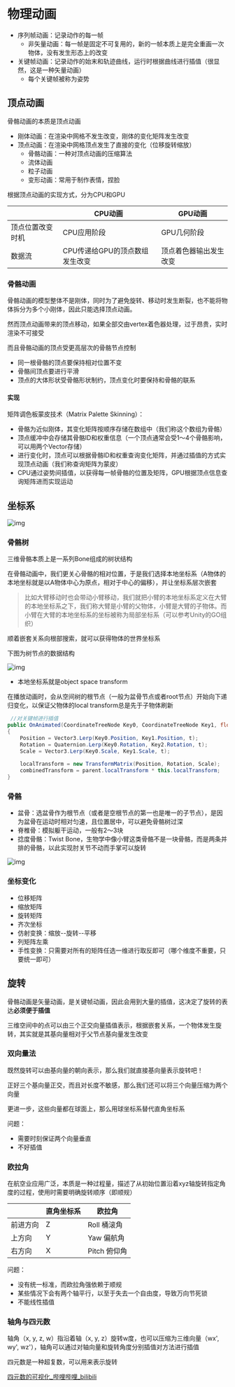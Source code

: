 # 物理动画

- 序列帧动画：记录动作的每一帧
  - 非矢量动画：每一帧是固定不可复用的，新的一帧本质上是完全重画一次物体，没有发生形态上的改变
- 关键帧动画：记录动作的始末和轨迹曲线，运行时根据曲线进行插值（很显然，这是一种矢量动画）
  - 每个关键帧被称为姿势

## 顶点动画

骨骼动画的本质是顶点动画

- 刚体动画：在渲染中网格不发生改变，刚体的变化矩阵发生改变
- 顶点动画：在渲染中网格顶点发生了直接的变化（位移旋转缩放）
  - 骨骼动画：一种对顶点动画的压缩算法
  - 流体动画
  - 粒子动画
  - 变形动画：常用于制作表情，捏脸

根据顶点动画的实现方式，分为CPU和GPU

|                  | CPU动画                        | GPU动画                |
| ---------------- | ------------------------------ | ---------------------- |
| 顶点位置改变时机 | CPU应用阶段                    | GPU几何阶段            |
| 数据流           | CPU传递给GPU的顶点数组发生改变 | 顶点着色器输出发生改变 |

### 骨骼动画

骨骼动画的模型整体不是刚体，同时为了避免旋转、移动时发生断裂，也不能将物体拆分为多个小刚体，因此只能选择顶点动画。

然而顶点动画带来的顶点移动，如果全部交由vertex着色器处理，过于昂贵，实时渲染不可接受

而且骨骼动画的顶点受更高层次的骨骼节点控制

- 同一根骨骼的顶点要保持相对位置不变
- 骨骼间顶点要进行平滑
- 顶点的大体形状受骨骼形状制约，顶点变化时要保持和骨骼的联系

#### 实现

矩阵调色板蒙皮技术（Matrix Palette Skinning）：

- 骨骼为近似刚体，其变化矩阵按顺序存储在数组中（我们称这个数组为骨骼）
- 顶点缓冲中会存储其骨骼ID和权重信息（一个顶点通常会受1～4个骨骼影响，可以用两个Vector存储）
- 进行变化时，顶点可以根据骨骼ID和权重查询变化矩阵，并通过插值的方式实现顶点动画（我们称查询矩阵为蒙皮）
- CPU通过姿势间插值，以获得每一帧骨骼的位置及矩阵，GPU根据顶点信息查询矩阵进而实现运动

## 坐标系

![img](Image/坐标系.png)

### 骨骼树

三维骨骼本质上是一系列Bone组成的树状结构

在骨骼动画中，我们更关心骨骼的相对位置，于是我们选择本地坐标系（A物体的本地坐标就是以A物体中心为原点，相对于中心的偏移），并让坐标系层次嵌套

> 比如大臂移动时也会带动小臂移动，我们就把小臂的本地坐标系定义在大臂的本地坐标系之下，我们称大臂是小臂的父物体，小臂是大臂的子物体。而小臂在大臂的本地坐标系的坐标被称为局部坐标系（可以参考Unity的GO组织）

顺着嵌套关系向根部搜索，就可以获得物体的世界坐标系

下图为树节点的数据结构

![img](Image/空间树节点.png)

- 本地坐标系就是object space transform

在播放动画时，会从空间树的根节点（一般为盆骨节点或者root节点）开始向下递归变化，以保证父物体的local transform总是先于子物体刷新

```C#
 //对关键帧进行插值 
public OnAnimated(CoordinateTreeNode Key0, CoordinateTreeNode Key1, float t)
{ 
    Position = Vector3.Lerp(Key0.Position, Key1.Position, t); 
    Rotation = Quaternion.Lerp(Key0.Rotation, Key2.Rotation, t); 
    Scale = Vector3.Lerp(Key0.Scale, Key1.Scale, t); 
    
    localTransform = new TransformMatrix(Position, Rotation, Scale); 
    combinedTransform = parent.localTransform * this.localTransform; 
} 
```

### 骨骼

- 盆骨：选盆骨作为根节点（或者是空根节点的第一也是唯一的子节点），是因为盆骨在运动时相对匀速，且位置居中，可以避免骨骼树过深
- 脊椎骨：模拟躯干运动，一般有2～3块
- 捻度骨骼：Twist Bone，生物学中像小臂这类骨骼不是一块骨骼，而是两条并排的骨骼，以此实现肘关节不动而手掌可以旋转

![img](Image/人体骨骼.png)

### 坐标变化

- 位移矩阵
- 缩放矩阵
- 旋转矩阵
- 齐次坐标
- 仿射变换：缩放--旋转--平移
- 列矩阵左乘
- 手性变换：只需要对所有的矩阵任选一维进行取反即可（哪个维度不重要，只要统一即可）

## 旋转

骨骼动画是矢量动画，是关键帧动画，因此会用到大量的插值，这决定了旋转的表达**必须便于插值**

三维空间中的点可以由三个正交向量插值表示，根据嵌套关系，一个物体发生旋转，其实就是其基向量相对于父节点基向量发生改变

### 双向量法

既然旋转可以由基向量的朝向表示，那么我们就直接基向量表示旋转吧！

正好三个基向量正交，而且对长度不敏感，那么我们还可以将三个向量压缩为两个向量

更进一步，这些向量都在球面上，那么用球坐标系替代直角坐标系

问题：

- 需要时刻保证两个向量垂直
- 不好插值

### 欧拉角

在航空业应用广泛，本质是一种过程量，描述了从初始位置沿着xyz轴旋转指定角度的过程，使用时需要明确旋转顺序（即顺规）

|          | 直角坐标系 | 欧拉角       |
| -------- | ---------- | ------------ |
| 前进方向 | Z          | Roll 桶滚角  |
| 上方向   | Y          | Yaw 偏航角   |
| 右方向   | X          | Pitch 俯仰角 |

问题：

- 没有统一标准，而欧拉角强依赖于顺规
- 某些情况下会有两个轴平行，以至于失去一个自由度，导致万向节死锁
- 不能线性插值

### 轴角与四元数

轴角（x, y, z, w）指沿着轴（x, y, z）旋转w度，也可以压缩为三维向量（wx', wy', wz'），轴角可以通过对轴向量和旋转角度分别插值对方法进行插值

四元数是一种超复数，可以用来表示旋转

[四元数的可视化_哔哩哔哩_bilibili](https://www.bilibili.com/video/BV1SW411y7W1)